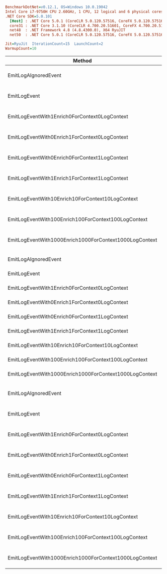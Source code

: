 ``` ini

BenchmarkDotNet=v0.12.1, OS=Windows 10.0.19042
Intel Core i7-9750H CPU 2.60GHz, 1 CPU, 12 logical and 6 physical cores
.NET Core SDK=5.0.101
  [Host] : .NET Core 5.0.1 (CoreCLR 5.0.120.57516, CoreFX 5.0.120.57516), X64 RyuJIT
  core31 : .NET Core 3.1.10 (CoreCLR 4.700.20.51601, CoreFX 4.700.20.51901), X64 RyuJIT
  net48  : .NET Framework 4.8 (4.8.4300.0), X64 RyuJIT
  net50  : .NET Core 5.0.1 (CoreCLR 5.0.120.57516, CoreFX 5.0.120.57516), X64 RyuJIT

Jit=RyuJit  IterationCount=15  LaunchCount=2  
WarmupCount=10  

```
|                                                 Method |    Job |       Runtime |             Mean |          Error |         StdDev |      Ratio |   RatioSD |    Gen 0 |   Gen 1 |   Gen 2 | Allocated |
|------------------------------------------------------- |------- |-------------- |-----------------:|---------------:|---------------:|-----------:|----------:|---------:|--------:|--------:|----------:|
|                                   EmitLogAIgnoredEvent | core31 | .NET Core 3.1 |        13.055 ns |      1.1191 ns |      1.6751 ns |       1.00 |      0.00 |        - |       - |       - |         - |
|                                           EmitLogEvent | core31 | .NET Core 3.1 |       614.847 ns |      6.0196 ns |      9.0099 ns |      47.83 |      6.00 |   0.0582 |       - |       - |     368 B |
|          EmitLogEventWith1Enrich0ForContext0LogContext | core31 | .NET Core 3.1 |       674.221 ns |      6.4629 ns |      9.6734 ns |      52.54 |      7.28 |   0.0668 |       - |       - |     424 B |
|          EmitLogEventWith0Enrich1ForContext0LogContext | core31 | .NET Core 3.1 |       649.193 ns |      5.6020 ns |      8.3849 ns |      50.53 |      6.50 |   0.0582 |       - |       - |     368 B |
|          EmitLogEventWith0Enrich0ForContext1LogContext | core31 | .NET Core 3.1 |     1,173.589 ns |     13.0232 ns |     19.4925 ns |      91.45 |     12.64 |   0.1564 |       - |       - |     984 B |
|          EmitLogEventWith1Enrich1ForContext1LogContext | core31 | .NET Core 3.1 |     1,367.612 ns |     10.2643 ns |     15.0453 ns |     106.97 |     14.23 |   0.2041 |       - |       - |    1288 B |
|       EmitLogEventWith10Enrich10ForContext10LogContext | core31 | .NET Core 3.1 |     6,528.445 ns |     41.1164 ns |     61.5411 ns |     508.23 |     66.12 |   1.2054 |  0.0076 |       - |    7584 B |
|    EmitLogEventWith100Enrich100ForContext100LogContext | core31 | .NET Core 3.1 |    56,665.183 ns |    337.7965 ns |    505.5979 ns |   4,409.82 |    561.68 |  11.8408 |  1.0986 |       - |   74616 B |
| EmitLogEventWith1000Enrich1000ForContext1000LogContext | core31 | .NET Core 3.1 | 1,152,646.960 ns | 13,275.3761 ns | 19,869.9578 ns |  89,709.22 | 11,565.28 | 119.1406 | 54.6875 | 29.2969 |  735963 B |
|                                                        |        |               |                  |                |                |            |           |          |         |         |           |
|                                   EmitLogAIgnoredEvent |  net48 |      .NET 4.8 |        14.798 ns |      0.7436 ns |      1.1130 ns |       1.00 |      0.00 |        - |       - |       - |         - |
|                                           EmitLogEvent |  net48 |      .NET 4.8 |       621.743 ns |      4.9990 ns |      7.4822 ns |      42.25 |      3.27 |   0.0591 |       - |       - |     377 B |
|          EmitLogEventWith1Enrich0ForContext0LogContext |  net48 |      .NET 4.8 |       691.659 ns |      4.3941 ns |      6.5769 ns |      46.99 |      3.53 |   0.0687 |       - |       - |     433 B |
|          EmitLogEventWith0Enrich1ForContext0LogContext |  net48 |      .NET 4.8 |       679.456 ns |      4.7002 ns |      7.0351 ns |      46.15 |      3.32 |   0.0591 |       - |       - |     377 B |
|          EmitLogEventWith0Enrich0ForContext1LogContext |  net48 |      .NET 4.8 |     1,291.364 ns |      8.7341 ns |     13.0728 ns |      87.74 |      6.61 |   0.1602 |       - |       - |    1011 B |
|          EmitLogEventWith1Enrich1ForContext1LogContext |  net48 |      .NET 4.8 |     1,472.631 ns |     10.4095 ns |     15.5804 ns |     100.09 |      7.96 |   0.2079 |       - |       - |    1316 B |
|       EmitLogEventWith10Enrich10ForContext10LogContext |  net48 |      .NET 4.8 |     7,465.573 ns |     74.6539 ns |    111.7384 ns |     506.80 |     31.91 |   1.1826 |  0.0076 |       - |    7486 B |
|    EmitLogEventWith100Enrich100ForContext100LogContext |  net48 |      .NET 4.8 |    68,158.289 ns |    502.7733 ns |    752.5273 ns |   4,632.43 |    367.91 |  11.7188 |  0.8545 |       - |   73988 B |
| EmitLogEventWith1000Enrich1000ForContext1000LogContext |  net48 |      .NET 4.8 | 1,258,606.758 ns |  9,292.5980 ns | 13,908.7232 ns |  85,524.63 |  6,573.31 | 119.1406 | 56.6406 | 29.2969 |  737003 B |
|                                                        |        |               |                  |                |                |            |           |          |         |         |           |
|                                   EmitLogAIgnoredEvent |  net50 | .NET Core 5.0 |         7.732 ns |      0.0704 ns |      0.1054 ns |       1.00 |      0.00 |        - |       - |       - |         - |
|                                           EmitLogEvent |  net50 | .NET Core 5.0 |       351.191 ns |      2.6519 ns |      3.9692 ns |      45.43 |      0.99 |   0.0596 |       - |       - |     376 B |
|          EmitLogEventWith1Enrich0ForContext0LogContext |  net50 | .NET Core 5.0 |       403.629 ns |      2.4226 ns |      3.6261 ns |      52.21 |      0.82 |   0.0687 |       - |       - |     432 B |
|          EmitLogEventWith0Enrich1ForContext0LogContext |  net50 | .NET Core 5.0 |       391.945 ns |      2.7547 ns |      4.1231 ns |      50.70 |      0.95 |   0.0596 |       - |       - |     376 B |
|          EmitLogEventWith0Enrich0ForContext1LogContext |  net50 | .NET Core 5.0 |       800.886 ns |     10.0891 ns |     14.7884 ns |     103.56 |      2.14 |   0.1574 |       - |       - |     992 B |
|          EmitLogEventWith1Enrich1ForContext1LogContext |  net50 | .NET Core 5.0 |       987.795 ns |      8.8097 ns |     13.1860 ns |     127.78 |      2.46 |   0.2060 |       - |       - |    1296 B |
|       EmitLogEventWith10Enrich10ForContext10LogContext |  net50 | .NET Core 5.0 |     5,121.840 ns |     37.7533 ns |     56.5074 ns |     662.52 |      9.83 |   1.2054 |  0.0076 |       - |    7592 B |
|    EmitLogEventWith100Enrich100ForContext100LogContext |  net50 | .NET Core 5.0 |    44,730.038 ns |    373.9866 ns |    559.7656 ns |   5,785.75 |     83.94 |  11.8408 |  0.9766 |       - |   74624 B |
| EmitLogEventWith1000Enrich1000ForContext1000LogContext |  net50 | .NET Core 5.0 | 1,018,136.263 ns | 13,745.6026 ns | 20,573.7707 ns | 131,694.62 |  2,862.34 | 119.1406 | 56.6406 | 29.2969 |  735952 B |
